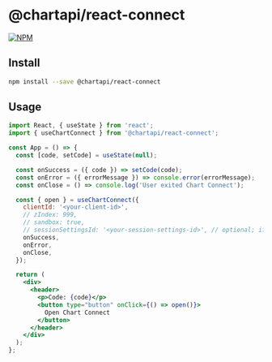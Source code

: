 # @chartapi/react-connect

[![NPM](https://img.shields.io/npm/v/@chartapi/react-connect)](https://www.npmjs.com/package/@chartapi/react-connect)

## Install

```bash
npm install --save @chartapi/react-connect
```

## Usage

```jsx
import React, { useState } from 'react';
import { useChartConnect } from '@chartapi/react-connect';

const App = () => {
  const [code, setCode] = useState(null);

  const onSuccess = ({ code }) => setCode(code);
  const onError = ({ errorMessage }) => console.error(errorMessage);
  const onClose = () => console.log('User exited Chart Connect');

  const { open } = useChartConnect({
    clientId: '<your-client-id>',
    // zIndex: 999,
    // sandbox: true,
    // sessionSettingsId: '<your-session-settings-id>', // optional; if provided, will override the default flow settings
    onSuccess,
    onError,
    onClose,
  });

  return (
    <div>
      <header>
        <p>Code: {code}</p>
        <button type="button" onClick={() => open()}>
          Open Chart Connect
        </button>
      </header>
    </div>
  );
};
```
